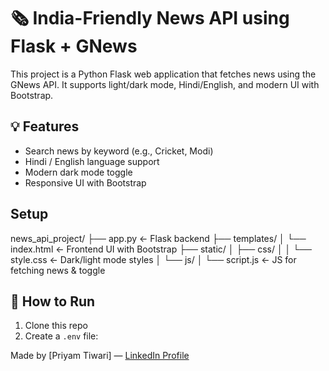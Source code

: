 # 🗞️ India-Friendly News API using Flask + GNews

This project is a Python Flask web application that fetches news using the GNews API. It supports light/dark mode, Hindi/English, and modern UI with Bootstrap.

## 💡 Features
- Search news by keyword (e.g., Cricket, Modi)
- Hindi / English language support
- Modern dark mode toggle
- Responsive UI with Bootstrap

## Setup

news_api_project/
├── app.py                  ← Flask backend
├── templates/
│   └── index.html          ← Frontend UI with Bootstrap
├── static/
│   ├── css/
│   │   └── style.css       ← Dark/light mode styles
│   └── js/
│       └── script.js       ← JS for fetching news & toggle


## 🧪 How to Run

1. Clone this repo
2. Create a `.env` file:

Made by [Priyam Tiwari] — [LinkedIn Profile](https://www.linkedin.com/in/priyam-tiwari-209b98168)
